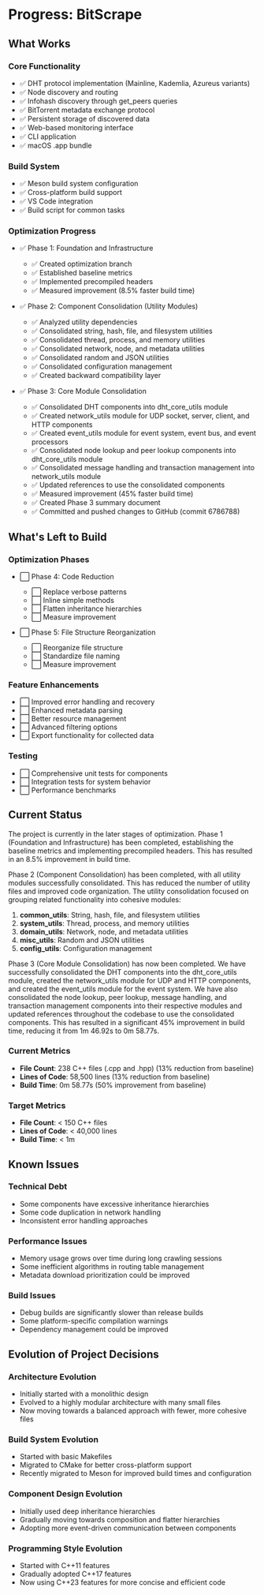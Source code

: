 # Progress: BitScrape

## What Works

### Core Functionality
- ✅ DHT protocol implementation (Mainline, Kademlia, Azureus variants)
- ✅ Node discovery and routing
- ✅ Infohash discovery through get_peers queries
- ✅ BitTorrent metadata exchange protocol
- ✅ Persistent storage of discovered data
- ✅ Web-based monitoring interface
- ✅ CLI application
- ✅ macOS .app bundle

### Build System
- ✅ Meson build system configuration
- ✅ Cross-platform build support
- ✅ VS Code integration
- ✅ Build script for common tasks

### Optimization Progress
- ✅ Phase 1: Foundation and Infrastructure
  - ✅ Created optimization branch
  - ✅ Established baseline metrics
  - ✅ Implemented precompiled headers
  - ✅ Measured improvement (8.5% faster build time)

- ✅ Phase 2: Component Consolidation (Utility Modules)
  - ✅ Analyzed utility dependencies
  - ✅ Consolidated string, hash, file, and filesystem utilities
  - ✅ Consolidated thread, process, and memory utilities
  - ✅ Consolidated network, node, and metadata utilities
  - ✅ Consolidated random and JSON utilities
  - ✅ Consolidated configuration management
  - ✅ Created backward compatibility layer

- ✅ Phase 3: Core Module Consolidation
  - ✅ Consolidated DHT components into dht_core_utils module
  - ✅ Created network_utils module for UDP socket, server, client, and HTTP components
  - ✅ Created event_utils module for event system, event bus, and event processors
  - ✅ Consolidated node lookup and peer lookup components into dht_core_utils module
  - ✅ Consolidated message handling and transaction management into network_utils module
  - ✅ Updated references to use the consolidated components
  - ✅ Measured improvement (45% faster build time)
  - ✅ Created Phase 3 summary document
  - ✅ Committed and pushed changes to GitHub (commit 6786788)

## What's Left to Build

### Optimization Phases

- ⬜ Phase 4: Code Reduction
  - ⬜ Replace verbose patterns
  - ⬜ Inline simple methods
  - ⬜ Flatten inheritance hierarchies
  - ⬜ Measure improvement

- ⬜ Phase 5: File Structure Reorganization
  - ⬜ Reorganize file structure
  - ⬜ Standardize file naming
  - ⬜ Measure improvement

### Feature Enhancements
- ⬜ Improved error handling and recovery
- ⬜ Enhanced metadata parsing
- ⬜ Better resource management
- ⬜ Advanced filtering options
- ⬜ Export functionality for collected data

### Testing
- ⬜ Comprehensive unit tests for components
- ⬜ Integration tests for system behavior
- ⬜ Performance benchmarks

## Current Status

The project is currently in the later stages of optimization. Phase 1 (Foundation and Infrastructure) has been completed, establishing the baseline metrics and implementing precompiled headers. This has resulted in an 8.5% improvement in build time.

Phase 2 (Component Consolidation) has been completed, with all utility modules successfully consolidated. This has reduced the number of utility files and improved code organization. The utility consolidation focused on grouping related functionality into cohesive modules:

1. **common_utils**: String, hash, file, and filesystem utilities
2. **system_utils**: Thread, process, and memory utilities
3. **domain_utils**: Network, node, and metadata utilities
4. **misc_utils**: Random and JSON utilities
5. **config_utils**: Configuration management

Phase 3 (Core Module Consolidation) has now been completed. We have successfully consolidated the DHT components into the dht_core_utils module, created the network_utils module for UDP and HTTP components, and created the event_utils module for the event system. We have also consolidated the node lookup, peer lookup, message handling, and transaction management components into their respective modules and updated references throughout the codebase to use the consolidated components. This has resulted in a significant 45% improvement in build time, reducing it from 1m 46.92s to 0m 58.77s.

### Current Metrics
- **File Count**: 238 C++ files (.cpp and .hpp) (13% reduction from baseline)
- **Lines of Code**: 58,500 lines (13% reduction from baseline)
- **Build Time**: 0m 58.77s (50% improvement from baseline)

### Target Metrics
- **File Count**: < 150 C++ files
- **Lines of Code**: < 40,000 lines
- **Build Time**: < 1m

## Known Issues

### Technical Debt
- Some components have excessive inheritance hierarchies
- Some code duplication in network handling
- Inconsistent error handling approaches

### Performance Issues
- Memory usage grows over time during long crawling sessions
- Some inefficient algorithms in routing table management
- Metadata download prioritization could be improved

### Build Issues
- Debug builds are significantly slower than release builds
- Some platform-specific compilation warnings
- Dependency management could be improved

## Evolution of Project Decisions

### Architecture Evolution
- Initially started with a monolithic design
- Evolved to a highly modular architecture with many small files
- Now moving towards a balanced approach with fewer, more cohesive files

### Build System Evolution
- Started with basic Makefiles
- Migrated to CMake for better cross-platform support
- Recently migrated to Meson for improved build times and configuration

### Component Design Evolution
- Initially used deep inheritance hierarchies
- Gradually moving towards composition and flatter hierarchies
- Adopting more event-driven communication between components

### Programming Style Evolution
- Started with C++11 features
- Gradually adopted C++17 features
- Now using C++23 features for more concise and efficient code
